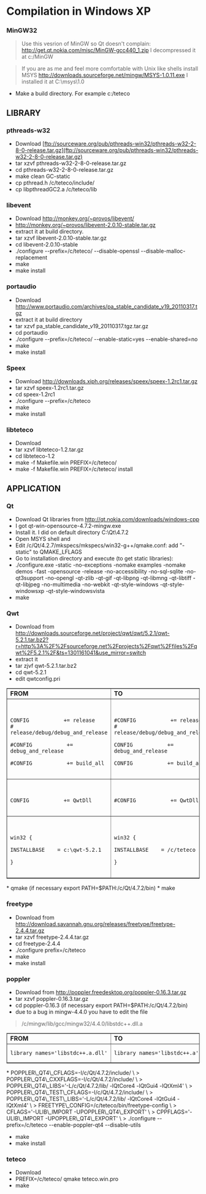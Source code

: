 # Compilation in Windows XP #

### MinGW32 ###

> Use this vesrion of MinGW so Qt doesn't complain:
> http://get.qt.nokia.com/misc/MinGW-gcc440_1.zip
> I decompressed it at c:/MinGW

> If you are as me and feel more comfortable with Unix like shells install MSYS
> http://downloads.sourceforge.net/mingw/MSYS-1.0.11.exe
> I installed it at C:\msys\1.0

  * Make a build directory. For example c:/teteco

## LIBRARY ##

### pthreads-w32 ###
  * Download [ftp://sourceware.org/pub/pthreads-win32/pthreads-w32-2-8-0-release.tar.gz](ftp://sourceware.org/pub/pthreads-win32/pthreads-w32-2-8-0-release.tar.gz)
  * tar xzvf pthreads-w32-2-8-0-release.tar.gz
  * cd pthreads-w32-2-8-0-release.tar.gz
  * make clean GC-static
  * cp pthread.h /c/teteco/include/
  * cp libpthreadGC2.a /c/teteco/lib

### libevent ###
  * Download http://monkey.org/~provos/libevent/
  * http://monkey.org/~provos/libevent-2.0.10-stable.tar.gz
  * extract it at build directory.
  * tar xzvf libevent-2.0.10-stable.tar.gz
  * cd libevent-2.0.10-stable
  * ./configure --prefix=/c/teteco/ --disable-openssl --disable-malloc-replacement
  * make
  * make install

### portaudio ###
  * Download http://www.portaudio.com/archives/pa_stable_candidate_v19_20110317.tgz
  * extract it at build directory
  * tar xzvf pa\_stable\_candidate\_v19\_20110317.tgz.tar.gz
  * cd portaudio
  * ./configure --prefix=/c/teteco/ --enable-static=yes --enable-shared=no
  * make
  * make install

### Speex ###
  * Download http://downloads.xiph.org/releases/speex/speex-1.2rc1.tar.gz
  * tar xzvf speex-1.2rc1.tar.gz
  * cd speex-1.2rc1
  * ./configure --prefix=/c/teteco
  * make
  * make install

### libteteco ###
  * Download
  * tar xzvf libteteco-1.2.tar.gz
  * cd libteteco-1.2
  * make -f Makefile.win PREFIX=/c/teteco/
  * make -f Makefile.win PREFIX=/c/teteco/ install

## APPLICATION ##

### Qt ###

  * Download Qt libraries from http://qt.nokia.com/downloads/windows-cpp
  * I got qt-win-opensource-4.7.2-mingw.exe
  * Install it. I did on default directory C:\Qt\4.7.2
  * Open MSYS shell and
  * Edit /c/Qt/4.2.7/mkspecs/mkspecs/win32-g++/qmake.conf: add "-static" to QMAKE\_LFLAGS
  * Go to installation directory and execute (to get static libraries):
  * ./configure.exe -static -no-exceptions -nomake examples -nomake demos -fast -opensource -release -no-accessibility -no-sql-sqlite -no-qt3support -no-opengl -qt-zlib -qt-gif -qt-libpng -qt-libmng -qt-libtiff -qt-libjpeg -no-multimedia -no-webkit -qt-style-windows -qt-style-windowsxp -qt-style-windowsvista
  * make

### Qwt ###

  * Download from http://downloads.sourceforge.net/project/qwt/qwt/5.2.1/qwt-5.2.1.tar.bz2?r=http%3A%2F%2Fsourceforge.net%2Fprojects%2Fqwt%2Ffiles%2Fqwt%2F5.2.1%2F&ts=1301161041&use_mirror=switch
  * extract it
  * tar zjvf qwt-5.2.1.tar.bz2
  * cd qwt-5.2.1
  * edit qwtconfig.pri

<table border='1'>
<tr><td><b>FROM</b></td><td><b>TO</b></td></tr>
<tr>
<td><pre><code><br>
CONFIG           += release     # release/debug/debug_and_release<br>
#CONFIG           += debug_and_release<br>
#CONFIG           += build_all<br>
</code></pre></td>
<td><pre><code><br>
#CONFIG           += release     # release/debug/debug_and_release<br>
CONFIG           += debug_and_release<br>
CONFIG           += build_all<br>
</code></pre></td>
</tr>
<tr>
<td><pre><code><br>
CONFIG           += QwtDll<br>
</code></pre></td>
<td><pre><code><br>
#CONFIG           += QwtDll<br>
</code></pre></td>
</tr>
<tr>
<td><pre><code><br>
win32 {<br>
INSTALLBASE    = c:\qwt-5.2.1<br>
}<br>
</code></pre></td>
<td><pre><code><br>
win32 {<br>
INSTALLBASE    = /c/teteco<br>
}<br>
</code></pre></td>
</tr>
</table>
  * qmake (if necessary export PATH=$PATH:/c/Qt/4.7.2/bin)
  * make

### freetype ###

  * Download from http://download.savannah.gnu.org/releases/freetype/freetype-2.4.4.tar.gz
  * tar xzvf freetype-2.4.4.tar.gz
  * cd freetype-2.4.4
  * ./configure prefix=/c/teteco
  * make
  * make install

### poppler ###

  * Download from http://poppler.freedesktop.org/poppler-0.16.3.tar.gz
  * tar xzvf poppler-0.16.3.tar.gz
  * cd poppler-0.16.3 (if necessary export PATH=$PATH:/c/Qt/4.7.2/bin)
  * due to a bug in mingw-4.4.0 you have to edit the file
> /c/mingw/lib/gcc/mingw32/4.4.0/libstdc++.dll.a

<table border='1'>
<tr><td><b>FROM</b></td><td><b>TO</b></td></tr>
<tr>
<td>
<pre><code>library_names='libstdc++.a.dll'</code></pre>
</td>
<td>
<pre><code>library_names='libstdc++.a'</code></pre>
</td>
</tr>
</table>
  * POPPLER\_QT4\_CFLAGS=-I/c/Qt/4.7.2/include/ \
> POPPLER\_QT4\_CXXFLAGS=-I/c/Qt/4.7.2/include/ \
> POPPLER\_QT4\_LIBS='-L/c/Qt/4.7.2/lib/ -lQtCore4 -lQtGui4 -lQtXml4' \
> POPPLER\_QT4\_TEST\_CFLAGS=-I/c/Qt/4.7.2/include/ \
> POPPLER\_QT4\_TEST\_LIBS='-L/c/Qt/4.7.2/lib/ -lQtCore4 -lQtGui4 -lQtXml4' \
> FREETYPE\_CONFIG=/c/teteco/bin/freetype-config \
> CFLAGS='-ULIB\_IMPORT -UPOPPLER\_QT4\_EXPORT' \
> CPPFLAGS='-ULIB\_IMPORT -UPOPPLER\_QT4\_EXPORT' \
> ./configure --prefix=/c/teteco --enable-poppler-qt4 --disable-utils

  * make
  * make install

### teteco ###
  * Download
  * PREFIX=/c/teteco/ qmake teteco.win.pro
  * make